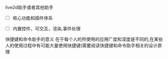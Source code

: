 live2d助手或者其他助手
- [ ] 核心功能和插件体系


- [ ] 内置控件，可交互，渲染,事件处理

快捷键和命令助手的意义 在于每个人的所使用的应用广度和深度是不同的,在某些 人的使用过程中有可能大量使用快捷键(需要阅读快捷键和命令助手相关的设计原理